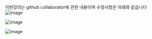 이번강의는 github collaborator에 관한 내용이며 수정사항은 아래와 같습니다
![image](https://github.com/user-attachments/assets/d7a7551f-ed77-47b9-8352-e640deb6c6e9)

![image](https://github.com/user-attachments/assets/f7dd0a80-21bd-489a-b102-f1c72f059982)

![image](https://github.com/user-attachments/assets/e219e976-82aa-4f2a-9c0d-1b4e80ff750b)

